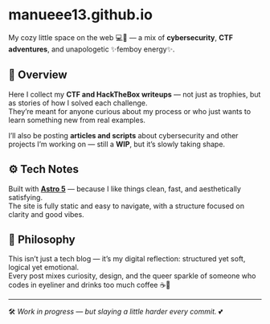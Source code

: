 # manueee13.github.io

My cozy little space on the web 💻🌸 — a mix of **cybersecurity**, **CTF adventures**, and unapologetic ✨femboy energy✨.

## 💫 Overview

Here I collect my **CTF and HackTheBox writeups** — not just as trophies, but as stories of how I solved each challenge.  
They’re meant for anyone curious about my process or who just wants to learn something new from real examples.

I’ll also be posting **articles and scripts** about cybersecurity and other projects I’m working on — still a **WIP**, but it’s slowly taking shape.

## ⚙️ Tech Notes

Built with **[Astro 5](https://astro.build/)** — because I like things clean, fast, and aesthetically satisfying.  
The site is fully static and easy to navigate, with a structure focused on clarity and good vibes.

## 💖 Philosophy

This isn’t just a tech blog — it’s my digital reflection: structured yet soft, logical yet emotional.  
Every post mixes curiosity, design, and the queer sparkle of someone who codes in eyeliner and drinks too much coffee ☕💅

---

🛠️ *Work in progress — but slaying a little harder every commit.* 💕
